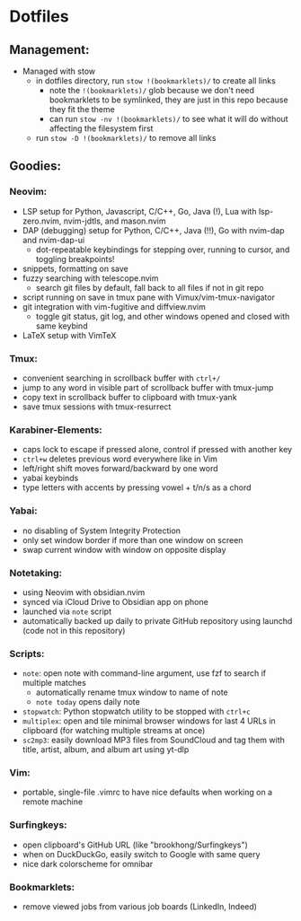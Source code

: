# Dotfiles

## Management:

- Managed with stow
  - in dotfiles directory, run `stow !(bookmarklets)/` to create all links
    - note the `!(bookmarklets)/` glob because we don't need bookmarklets to be symlinked, they are just in this repo because they fit the theme
    - can run `stow -nv !(bookmarklets)/` to see what it will do without affecting the filesystem first
  - run `stow -D !(bookmarklets)/` to remove all links

## Goodies:

### Neovim:

- LSP setup for Python, Javascript, C/C++, Go, Java (!), Lua with lsp-zero.nvim, nvim-jdtls, and mason.nvim
- DAP (debugging) setup for Python, C/C++, Java (!!), Go with nvim-dap and nvim-dap-ui
  - dot-repeatable keybindings for stepping over, running to cursor, and toggling breakpoints!
- snippets, formatting on save
- fuzzy searching with telescope.nvim
  - search git files by default, fall back to all files if not in git repo
- script running on save in tmux pane with Vimux/vim-tmux-navigator
- git integration with vim-fugitive and diffview.nvim
  - toggle git status, git log, and other windows opened and closed with same keybind
- LaTeX setup with VimTeX

### Tmux:

- convenient searching in scrollback buffer with `ctrl+/`
- jump to any word in visible part of scrollback buffer with tmux-jump
- copy text in scrollback buffer to clipboard with tmux-yank
- save tmux sessions with tmux-resurrect

### Karabiner-Elements:

- caps lock to escape if pressed alone, control if pressed with another key
- `ctrl+w` deletes previous word everywhere like in Vim
- left/right shift moves forward/backward by one word
- yabai keybinds
- type letters with accents by pressing vowel + t/n/s as a chord

### Yabai:

- no disabling of System Integrity Protection
- only set window border if more than one window on screen
- swap current window with window on opposite display

### Notetaking:

- using Neovim with obsidian.nvim
- synced via iCloud Drive to Obsidian app on phone
- launched via `note` script
- automatically backed up daily to private GitHub repository using launchd (code not in this repository)

### Scripts:

- `note`: open note with command-line argument, use fzf to search if multiple matches
  - automatically rename tmux window to name of note
  - `note today` opens daily note
- `stopwatch`: Python stopwatch utility to be stopped with `ctrl+c`
- `multiplex`: open and tile minimal browser windows for last 4 URLs in clipboard (for watching multiple streams at once)
- `sc2mp3`: easily download MP3 files from SoundCloud and tag them with title, artist, album, and album art using yt-dlp

### Vim:

- portable, single-file .vimrc to have nice defaults when working on a remote machine

### Surfingkeys:

- open clipboard's GitHub URL (like "brookhong/Surfingkeys")
- when on DuckDuckGo, easily switch to Google with same query
- nice dark colorscheme for omnibar

### Bookmarklets:

- remove viewed jobs from various job boards (LinkedIn, Indeed)
